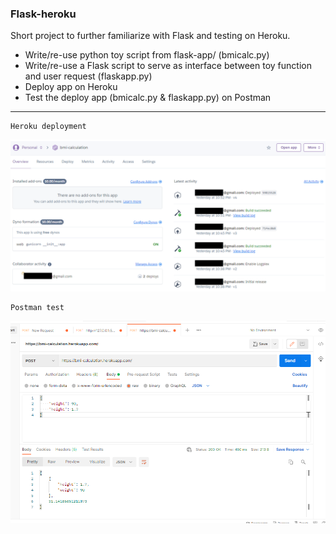### Flask-heroku
Short project to further familiarize with Flask and testing on Heroku.

- Write/re-use python toy script from flask-app/ (bmicalc.py)
- Write/re-use a Flask script to serve as interface between toy function and user request (flaskapp.py)
- Deploy app on Heroku
- Test the deploy app (bmicalc.py & flaskapp.py) on Postman

_____________
```
Heroku deployment
```
![screenshot_heroku_deploy](screenshot/heroku_deployment.PNG)


```
Postman test
```
![screenshot_postman](screenshot/flaskapp_heroku-test_postman.PNG)